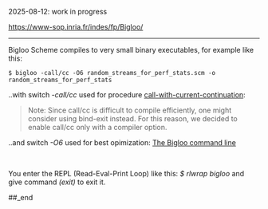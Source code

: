 2025-08-12: work in progress

https://www-sop.inria.fr/indes/fp/Bigloo/

---

Bigloo Scheme compiles to very small binary executables, for example like this:

```
$ bigloo -call/cc -O6 random_streams_for_perf_stats.scm -o random_streams_for_perf_stats
```

..with switch _-call/cc_ used for procedure [call-with-current-continuation](https://www-sop.inria.fr/indes/fp/Bigloo/manual-chapter5.html#Control%20Features):

> Note: Since call/cc is difficult to compile efficiently, one might consider using bind-exit instead. For this reason, we decided to enable call/cc only with a compiler option. 

..and switch _-O6_ used for best opimization: [The Bigloo command line](https://www-sop.inria.fr/indes/fp/Bigloo/manual-chapter32.html#G49542)

<br/>

You enter the REPL (Read-Eval-Print Loop) like this: _$ rlwrap bigloo_ and give command _(exit)_ to exit it.

##_end
